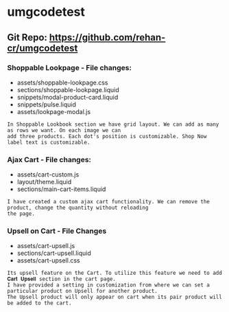 # umgcodetest

## Git Repo: https://github.com/rehan-cr/umgcodetest

### Shoppable Lookpage - File changes:
- assets/shoppable-lookpage.css
- sections/shoppable-lookpage.liquid
- snippets/modal-product-card.liquid
- snippets/pulse.liquid
- assets/lookpage-modal.js
```
In Shoppable Lookbook section we have grid layout. We can add as many as rows we want. On each image we can 
add three products. Each dot's position is customizable. Shop Now label text is customizable.
```

### Ajax Cart - File changes:
- assets/cart-custom.js
- layout/theme.liquid
- sections/main-cart-items.liquid
```
I have created a custom ajax cart functionality. We can remove the product, change the quantity without reloading 
the page.
```

### Upsell on Cart - File Changes
- assets/cart-upsell.js
- sections/cart-upsell.liquid
- assets/cart-upsell.css
```
Its upsell feature on the Cart. To utilize this feature we need to add 𝐂𝐚𝐫𝐭 𝐔𝐩𝐬𝐞𝐥𝐥 section in the cart page.
I have provided a setting in customization from where we can set a particular product on Upsell for another product.  
The Upsell product will only appear on cart when its pair product will be added to the cart.
```
